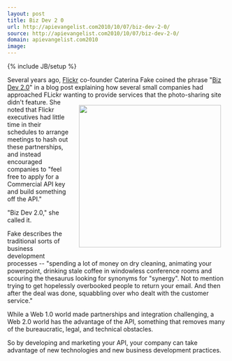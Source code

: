 ```yaml
---
layout: post
title: Biz Dev 2 0
url: http://apievangelist.com2010/10/07/biz-dev-2-0/
source: http://apievangelist.com2010/10/07/biz-dev-2-0/
domain: apievangelist.com2010
image: 
---
```

{% include JB/setup %}
Several years ago, <a href="http://www.flickr.com">Flickr</a> co-founder Caterina Fake coined the phrase "<a href="http://caterina.net/archive/000996.html">Biz Dev 2.0</a>" in a blog post explaining how several small companies had approached FLickr wanting to provide services that the photo-sharing site didn't feature.
<img style="padding: 15px;" src="http://kinlane-productions.s3.amazonaws.com/flickr.jpg" alt="" width="325" align="right" />
She noted that Flickr executives had little time in their schedules to arrange meetings to hash out these partnerships, and instead encouraged companies to "feel free to apply for a Commercial API key and build something off the API."<p></p>
"Biz Dev 2.0," she called it.<p></p>
Fake describes the traditional sorts of business development processes -- "spending a lot of money on dry cleaning, animating your powerpoint, drinking stale coffee in windowless conference rooms and scouring the thesaurus looking for synonyms for "synergy". Not to mention trying to get hopelessly overbooked people to return your email. And then after the deal was done, squabbling over who dealt with the customer service."<p></p>
While a Web 1.0 world made partnerships and integration challenging, a Web 2.0 world has the advantage of the API, something that removes many of the bureaucratic, legal, and technical obstacles.<p></p>
So by developing and marketing your API, your company can take advantage of new technologies and new business development practices.

